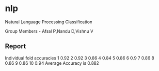 # nlp
Natural Language Processing
Classification

Group Members - Afsal P,Nandu D,Vishnu V

Report
--------
Individual fold accuracies
1 0.92
2 0.92
3 0.86
4 0.84
5 0.86
6 0.9
7 0.86
8 0.86
9 0.86
10 0.94
Average Accuracy is 0.882
